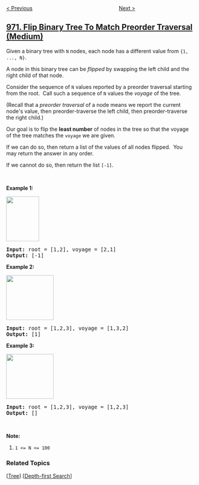 <!--|This file generated by command(leetcode description); DO NOT EDIT.    |-->
<!--+----------------------------------------------------------------------+-->
<!--|@author    openset <openset.wang@gmail.com>                           |-->
<!--|@link      https://github.com/openset                                 |-->
<!--|@home      https://github.com/tonymontaro/leetcode-hints                        |-->
<!--+----------------------------------------------------------------------+-->

[< Previous](https://github.com/tonymontaro/leetcode-hints/tree/master/problems/powerful-integers "Powerful Integers")
　　　　　　　　　　　　　　　　
[Next >](https://github.com/tonymontaro/leetcode-hints/tree/master/problems/equal-rational-numbers "Equal Rational Numbers")

## [971. Flip Binary Tree To Match Preorder Traversal (Medium)](https://leetcode.com/problems/flip-binary-tree-to-match-preorder-traversal "翻转二叉树以匹配先序遍历")

<p>Given a binary tree with <code>N</code> nodes, each node has a different value from&nbsp;<code>{1, ..., N}</code>.</p>

<p>A node in this binary tree can be <em>flipped</em>&nbsp;by swapping the left child and the right child of that node.</p>

<p>Consider the sequence of&nbsp;<code>N</code> values reported by a preorder traversal starting from the root.&nbsp; Call such a sequence of <code>N</code> values the&nbsp;<em>voyage</em>&nbsp;of the tree.</p>

<p>(Recall that a <em>preorder traversal</em>&nbsp;of a node means we report the current node&#39;s value, then preorder-traverse the left child, then preorder-traverse the right child.)</p>

<p>Our goal is to flip the <strong>least number</strong> of nodes in the tree so that the voyage of the tree matches the <code>voyage</code> we are given.</p>

<p>If we can do so, then return a&nbsp;list&nbsp;of the values of all nodes flipped.&nbsp; You may return the answer in any order.</p>

<p>If we cannot do so, then return the list <code>[-1]</code>.</p>

<p>&nbsp;</p>

<div>
<p><strong>Example 1:</strong></p>

<p><strong><img alt="" src="https://assets.leetcode.com/uploads/2019/01/02/1219-01.png" style="width: 88px; height: 120px;" /></strong></p>

<pre>
<strong>Input: </strong>root = <span id="example-input-1-1">[1,2]</span>, voyage = <span id="example-input-1-2">[2,1]</span>
<strong>Output: </strong><span id="example-output-1">[-1]</span>
</pre>

<div>
<p><strong>Example 2:</strong></p>

<p><strong><img alt="" src="https://assets.leetcode.com/uploads/2019/01/02/1219-02.png" style="width: 127px; height: 120px;" /></strong></p>

<pre>
<strong>Input: </strong>root = <span id="example-input-2-1">[1,2,3]</span>, voyage = <span id="example-input-2-2">[1,3,2]</span>
<strong>Output: </strong><span id="example-output-2">[1]</span>
</pre>

<div>
<p><strong>Example 3:</strong></p>

<p><strong><img alt="" src="https://assets.leetcode.com/uploads/2019/01/02/1219-02.png" style="width: 127px; height: 120px;" /></strong></p>

<pre>
<strong>Input: </strong>root = <span id="example-input-3-1">[1,2,3]</span>, voyage = <span id="example-input-3-2">[1,2,3]</span>
<strong>Output: </strong><span id="example-output-3">[]</span>
</pre>

<p>&nbsp;</p>

<p><strong><span>Note:</span></strong></p>

<ol>
	<li><code>1 &lt;= N &lt;= 100</code></li>
</ol>
</div>
</div>
</div>

### Related Topics
  [[Tree](https://github.com/tonymontaro/leetcode-hints/tree/master/tag/tree/README.md)]
  [[Depth-first Search](https://github.com/tonymontaro/leetcode-hints/tree/master/tag/depth-first-search/README.md)]
